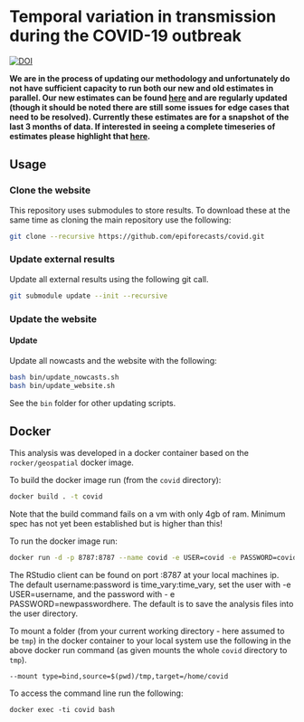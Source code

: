 
# Temporal variation in transmission during the COVID-19 outbreak

[![DOI](https://zenodo.org/badge/249007415.svg)](https://zenodo.org/badge/latestdoi/249007415)

**We are in the process of updating our methodology and unfortunately do not have sufficient capacity to run both our new and old estimates in parallel. Our new estimates can be found [here](https://github.com/epiforecasts/covid-rt-estimates) and are regularly updated (though it should be noted there are still some issues for edge cases that need to be resolved). Currently these estimates are for a snapshot of the last 3 months of data. If interested in seeing a complete timeseries of estimates please highlight that [here](https://github.com/epiforecasts/covid-rt-estimates/issues/15).**

## Usage

### Clone the website

This repository uses submodules to store results. To download these at the same time as cloning the main repository use the following:

```bash
git clone --recursive https://github.com/epiforecasts/covid.git
```

### Update external results

Update all external results using the following git call.

```bash
git submodule update --init --recursive
```

### Update the website

#### Update

Update all nowcasts and the website with the following:

```bash
bash bin/update_nowcasts.sh
bash bin/update_website.sh
```

See the `bin` folder for other updating scripts.

## Docker

This analysis was developed in a docker container based on the `rocker/geospatial` docker image.

To build the docker image run (from the `covid` directory):

```bash
docker build . -t covid
```

Note that the build command fails on a vm with only 4gb of ram. Minimum spec has not yet been established but is higher than this!

To run the docker image run:

```bash
docker run -d -p 8787:8787 --name covid -e USER=covid -e PASSWORD=covid covid
```

The RStudio client can be found on port :8787 at your local machines ip. The default username:password is time_vary:time_vary, set the user with -e USER=username, and the password with - e PASSWORD=newpasswordhere. The default is to save the analysis files into the user directory.

To mount a folder (from your current working directory - here assumed to be `tmp`) in the docker container to your local system use the following in the above docker run command (as given mounts the whole `covid` directory to `tmp`).

```{bash, eval = FALSE}
--mount type=bind,source=$(pwd)/tmp,target=/home/covid
```

To access the command line run the following:

```{bash, eval = FALSE}
docker exec -ti covid bash
```
